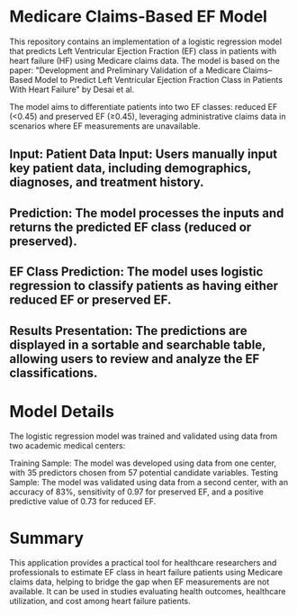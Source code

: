 # Medicare Claims-Based EF Model
This repository contains an implementation of a logistic regression model that predicts Left Ventricular Ejection Fraction (EF) class in patients with heart failure (HF) using Medicare claims data. The model is based on the paper: "Development and Preliminary Validation of a Medicare Claims–Based Model to Predict Left Ventricular Ejection Fraction Class in Patients With Heart Failure" by Desai et al.

The model aims to differentiate patients into two EF classes: reduced EF (<0.45) and preserved EF (≥0.45), leveraging administrative claims data in scenarios where EF measurements are unavailable.

## Input: Patient Data Input: Users manually input key patient data, including demographics, diagnoses, and treatment history.
## Prediction: The model processes the inputs and returns the predicted EF class (reduced or preserved).

## EF Class Prediction: The model uses logistic regression to classify patients as having either reduced EF or preserved EF.
## Results Presentation: The predictions are displayed in a sortable and searchable table, allowing users to review and analyze the EF classifications.

# Model Details
The logistic regression model was trained and validated using data from two academic medical centers:

Training Sample: The model was developed using data from one center, with 35 predictors chosen from 57 potential candidate variables.
Testing Sample: The model was validated using data from a second center, with an accuracy of 83%, sensitivity of 0.97 for preserved EF, and a positive predictive value of 0.73 for reduced EF.

# Summary
This application provides a practical tool for healthcare researchers and professionals to estimate EF class in heart failure patients using Medicare claims data, helping to bridge the gap when EF measurements are not available. It can be used in studies evaluating health outcomes, healthcare utilization, and cost among heart failure patients.